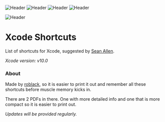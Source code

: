 ![Header](https://img.shields.io/badge/platform-iOS-lightgrey.svg)
![Header](https://img.shields.io/badge/version-1.2-green.svg)
![Header](https://img.shields.io/badge/swift-4.2-orange.svg)
![Header](https://img.shields.io/badge/xCode-10.0-blue.svg)

![Header](https://raw.githubusercontent.com/roblack/xCodeShortcuts/master/img/header.png)

# Xcode Shortcuts

List of shortcuts for Xcode, suggested by [Sean Allen](https://twitter.com/seanallen_dev).

*Xcode version: v10.0*

### About
Made by [roblack](https://twitter.com/emin_roblack), so it is easier to print it out and remember all these shortcuts before muscle memory kicks in.

There are 2 PDFs in there. One with more detailed info and one that is more compact so it is easier to print out.

*Updates will be provided regularly.*
